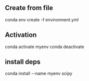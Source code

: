 ## Create from file

conda env create -f environment.yml

## Activation

conda activate myenv
conda deactivate

## install deps
conda install --name myenv scipy